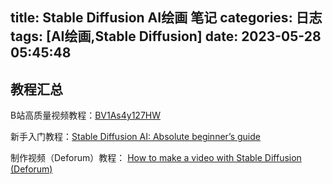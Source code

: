 title: Stable Diffusion AI绘画 笔记
categories: 日志
tags: [AI绘画,Stable Diffusion]
date: 2023-05-28 05:45:48
---
## 教程汇总

B站高质量视频教程：[BV1As4y127HW][1]

新手入门教程：[Stable Diffusion AI: Absolute beginner’s guide][2]

制作视频（Deforum）教程： [How to make a video with Stable Diffusion (Deforum)][3]


  [1]: https://www.bilibili.com/video/BV1As4y127HW/?share_source=copy_web&vd_source=5c19ff7cbacdd60a561247981498e3c6
  [2]: https://stable-diffusion-art.com/beginners-guide/
  [3]: https://stable-diffusion-art.com/deforum/